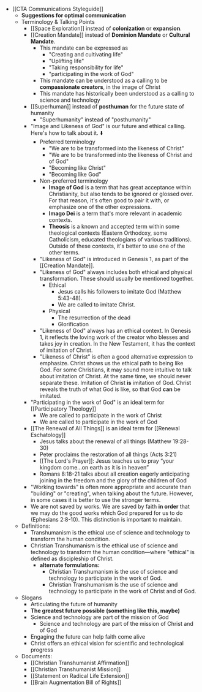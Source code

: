 - [[CTA Communications Styleguide]]
    - __Suggestions for optimal communication__
    - Terminology & Talking Points
        - [[Space Exploration]] instead of __colonization__ or __expansion__.
        - [[Creation Mandate]] instead of __Dominion Mandate__ or __Cultural Mandate__.
            - This mandate can be expressed as
                - "Creating and cultivating life"
                - "Uplifting life"
                - "Taking responsibility for life"
                - "participating in the work of God"
            - This mandate can be understood as a calling to be **compassionate creators**, in the image of Christ
            - This mandate has historically been understood as a calling to science and technology
        - [[Superhuman]] instead of __posthuman__ for the future state of humanity
            - "Superhumanity" instead of "posthumanity"
        - "Image and Likeness of God" is our future and ethical calling. Here's how to talk about it. ⬇️
            - Preferred terminology
                - "We are to be transformed into the likeness of Christ"
                - "We are to be transformed into the likeness of Christ and of God"
                - "Becoming like Christ"
                - "Becoming like God"
            - Non-preferred terminology
                - __Image of God__ is a term that has great acceptance within Christianity, but also tends to be ignored or glossed over. For that reason, it's often good to pair it with, or emphasize one of the other expressions.
                - __Imago Dei__ is a term that's more relevant in academic contexts.
                - __Theosis__ is a known and accepted term within some theological contexts (Eastern Orthodoxy, some Catholicism, educated theologians of various traditions). Outside of these contexts, it's better to use one of the other terms.
            - "Likeness of God" is introduced in Genesis 1, as part of the [[Creation Mandate]]. 
            - "Likeness of God" always includes both ethical and physical transformation. These should usually be mentioned together.
                - Ethical
                    - Jesus calls his followers to imitate God (Matthew 5:43-48).
                    - We are called to imitate Christ.
                - Physical
                    - The resurrection of the dead
                    - Glorification
            - "Likeness of God" always has an ethical context. In Genesis 1, it reflects the loving work of the creator who blesses and takes joy in creation. In the New Testament, it has the context of imitation of Christ.
            - "Likeness of Christ" is often a good alternative expression to emphasize. Christ shows us the ethical path to being like God. For some Christians, it may sound more intuitive to talk about imitation of Christ. At the same time, we should never separate these. Imitation of Christ __is__ imitation of God. Christ reveals the truth of what God is like, so that God __can__ be imitated.
        - "Participating in the work of God" is an ideal term for [[Participatory Theology]]
            - We are called to participate in the work of Christ
            - We are called to participate in the work of God
        - [[The Renewal of All Things]] is an ideal term for [[Renewal Eschatology]]
            - Jesus talks about the renewal of all things (Matthew 19:28-30)
            - Peter proclaims the restoration of all things (Acts 3:21)
            - [[The Lord's Prayer]]: Jesus teaches us to pray “your kingdom come…on earth as it is in heaven”
            - Romans 8:18-21 talks about all creation eagerly anticipating joining in the freedom and the glory of the children of God
        - "Working towards" is often more appropriate and accurate than "building" or "creating", when talking about the future. However, in some cases it is better to use the stronger terms.
        - We are not saved by works. We are saved by faith __in order__ that we may do the good works which God prepared for us to do (Ephesians 2:8-10). This distinction is important to maintain.
    - Definitions:
        - Transhumanism is the ethical use of science and technology to transform the human condition.
        - Christian Transhumanism is the ethical use of science and technology to transform the human condition—where "ethical" is defined as discipleship of Christ.
            - __alternate formulations:__
                - Christian Transhumanism is the use of science and technology to participate in the work of God.
                - Christian Transhumanism is the use of science and technology to participate in the work of Christ and of God.
    - Slogans
        - Articulating the future of humanity
        - __The greatest future possible__ **__(something like this, maybe)__**
        - Science and technology are part of the mission of God
            - Science and technology are part of the mission of Christ and of God
        - Engaging the future can help faith come alive
        - Christ offers an ethical vision for scientific and technological progress
    - Documents:
        - [[Christian Transhumanist Affirmation]]
        - [[Christian Transhumanist Mission]]
        - [[Statement on Radical Life Extension]]
        - [[Brain Augmentation Bill of Rights]]
